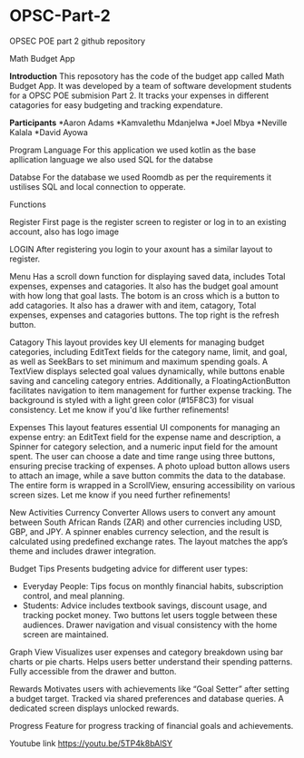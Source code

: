 # OPSC-Part-2
OPSEC POE part 2 github repository 

Math Budget App

**Introduction**
This reposotory has the code of the budget app called Math Budget App. It was developed by a team of software development students for a OPSC POE submision Part 2. It tracks your expenses in different catagories for easy budgeting and tracking expendature.

**Participants** 
*Aaron Adams 
*Kamvalethu Mdanjelwa
*Joel Mbya
*Neville Kalala
*David Ayowa

Program Language 
For this application we used kotlin as the base apllication language we also used SQL for the databse

Databse
For the database we used Roomdb as per the requirements it ustilises SQL and local connection to opperate.

Functions

Register 
First page is the register screen to register or log in to an existing account, also has logo image

LOGIN
After registering you login to your axount has a similar layout to register.

Menu
Has a scroll down function for displaying saved data, includes Total expenses, expenses and catagories. It also has the budget goal amount with how long that goal lasts. The botom is an cross which is a button to add catagories. It also has a drawer with and item, catagory, Total expenses, expenses and catagories buttons. The top right is the refresh button.

Catagory
This layout provides key UI elements for managing budget categories, including EditText fields for the category name, limit, and goal, as well as SeekBars to set minimum and maximum spending goals. A TextView displays selected goal values dynamically, while buttons enable saving and canceling category entries. Additionally, a FloatingActionButton facilitates navigation to item management for further expense tracking. The background is styled with a light green color (#15F8C3) for visual consistency. Let me know if you'd like further refinements! 

Expenses 
This layout features essential UI components for managing an expense entry: an EditText field for the expense name and description, a Spinner for category selection, and a numeric input field for the amount spent. The user can choose a date and time range using three buttons, ensuring precise tracking of expenses. A photo upload button allows users to attach an image, while a save button commits the data to the database. The entire form is wrapped in a ScrollView, ensuring accessibility on various screen sizes. Let me know if you need further refinements! 

New Activities
Currency Converter
Allows users to convert any amount between South African Rands (ZAR) and other currencies including USD, GBP, and JPY. A spinner enables currency selection, and the result is calculated using predefined exchange rates. The layout matches the app’s theme and includes drawer integration.

Budget Tips
Presents budgeting advice for different user types:
- Everyday People: Tips focus on monthly financial habits, subscription control, and meal planning.
- Students: Advice includes textbook savings, discount usage, and tracking pocket money. Two buttons let users toggle between these audiences. Drawer navigation and visual consistency with the home screen are maintained.

Graph View
Visualizes user expenses and category breakdown using bar charts or pie charts. Helps users better understand their spending patterns. Fully accessible from the drawer and button.

Rewards
Motivates users with achievements like “Goal Setter” after setting a budget target. Tracked via shared preferences and database queries. A dedicated screen displays unlocked rewards.

Progress 
Feature for progress tracking of financial goals and achievements.


Youtube link
https://youtu.be/5TP4k8bAlSY 
